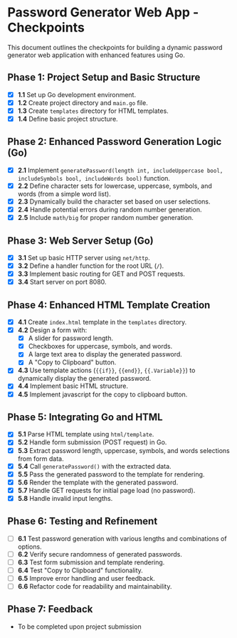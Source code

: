 # Password Generator Web App - Checkpoints

This document outlines the checkpoints for building a dynamic password generator web application with enhanced features using Go.

## Phase 1: Project Setup and Basic Structure

- [x] **1.1** Set up Go development environment.
- [x] **1.2** Create project directory and `main.go` file.
- [x] **1.3** Create `templates` directory for HTML templates.
- [x] **1.4** Define basic project structure.

## Phase 2: Enhanced Password Generation Logic (Go)

- [x] **2.1** Implement `generatePassword(length int, includeUppercase bool, includeSymbols bool, includeWords bool)` function.
- [x] **2.2** Define character sets for lowercase, uppercase, symbols, and words (from a simple word list).
- [x] **2.3** Dynamically build the character set based on user selections.
- [x] **2.4** Handle potential errors during random number generation.
- [x] **2.5** Include `math/big` for proper random number generation.

## Phase 3: Web Server Setup (Go)

- [x] **3.1** Set up basic HTTP server using `net/http`.
- [x] **3.2** Define a handler function for the root URL (`/`).
- [x] **3.3** Implement basic routing for GET and POST requests.
- [x] **3.4** Start server on port 8080.

## Phase 4: Enhanced HTML Template Creation

- [x] **4.1** Create `index.html` template in the `templates` directory.
- [x] **4.2** Design a form with:
    - [x] A slider for password length.
    - [x] Checkboxes for uppercase, symbols, and words.
    - [x] A large text area to display the generated password.
    - [x] A "Copy to Clipboard" button.
- [x] **4.3** Use template actions (`{{if}}`, `{{end}}`, `{{.Variable}}`) to dynamically display the generated password.
- [x] **4.4** Implement basic HTML structure.
- [x] **4.5** Implement javascript for the copy to clipboard button.

## Phase 5: Integrating Go and HTML

- [x] **5.1** Parse HTML template using `html/template`.
- [x] **5.2** Handle form submission (POST request) in Go.
- [x] **5.3** Extract password length, uppercase, symbols, and words selections from form data.
- [x] **5.4** Call `generatePassword()` with the extracted data.
- [x] **5.5** Pass the generated password to the template for rendering.
- [x] **5.6** Render the template with the generated password.
- [x] **5.7** Handle GET requests for initial page load (no password).
- [x] **5.8** Handle invalid input lengths.

## Phase 6: Testing and Refinement

- [ ] **6.1** Test password generation with various lengths and combinations of options.
- [ ] **6.2** Verify secure randomness of generated passwords.
- [ ] **6.3** Test form submission and template rendering.
- [ ] **6.4** Test "Copy to Clipboard" functionality.
- [ ] **6.5** Improve error handling and user feedback.
- [ ] **6.6** Refactor code for readability and maintainability.

## Phase 7: Feedback
- To be completed upon project submission
